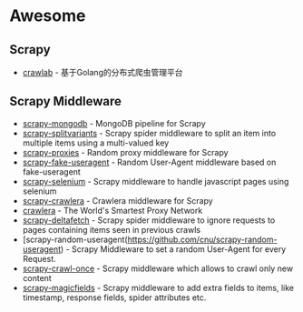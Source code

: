 # Awesome

## Scrapy

* [crawlab](https://github.com/crawlab-team/crawlab) - 基于Golang的分布式爬虫管理平台

## Scrapy Middleware

* [scrapy-mongodb](https://github.com/sebdah/scrapy-mongodb) - MongoDB pipeline for Scrapy
* [scrapy-splitvariants](https://github.com/scrapy-plugins/scrapy-splitvariants) - Scrapy spider middleware to split an item into multiple items using a multi-valued key
* [scrapy-proxies](https://github.com/aivarsk/scrapy-proxies) - Random proxy middleware for Scrapy
* [scrapy-fake-useragent](https://github.com/alecxe/scrapy-fake-useragent) - Random User-Agent middleware based on fake-useragent
* [scrapy-selenium](https://github.com/clemfromspace/scrapy-selenium) - Scrapy middleware to handle javascript pages using selenium
* [scrapy-crawlera](https://github.com/scrapy-plugins/scrapy-crawlera) - Crawlera middleware for Scrapy
* [crawlera](https://scrapinghub.com/crawlera) - The World's Smartest Proxy Network
* [scrapy-deltafetch](https://github.com/scrapy-plugins/scrapy-deltafetch) - Scrapy spider middleware to ignore requests to pages containing items seen in previous crawls
* [scrapy-random-useragent(https://github.com/cnu/scrapy-random-useragent) - Scrapy Middleware to set a random User-Agent for every Request.
* [scrapy-crawl-once](https://github.com/TeamHG-Memex/scrapy-crawl-once) - Scrapy middleware which allows to crawl only new content
* [scrapy-magicfields](https://github.com/scrapy-plugins/scrapy-magicfields) - Scrapy middleware to add extra fields to items, like timestamp, response fields, spider attributes etc.
